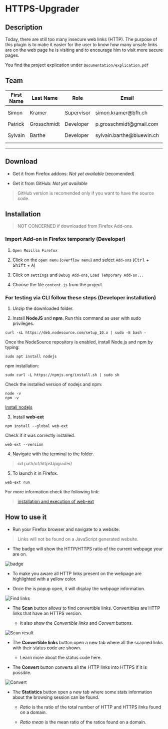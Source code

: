 # HTTPS-Upgrader

## Description

Today, there are still too many insecure web links (HTTP). The purpose of this plugin is to make it easier for the user to know how many unsafe links are on the web page he is visiting and to encourage him to visit more secure pages.

You find the project explication under `Documentation/explication.pdf`

## Team

| First Name | Last Name   | Role       | Email                       | LinkedIn                                                   |
|------------|-------------|------------|-----------------------------|-----------------------------------------------------------|
| Simon      | Kramer      | Supervisor | simon\.kramer@bfh\.ch       | [Kramer Simon](https://www.linkedin.com/in/simon-kramer-2700478a/)|
| Patrick    | Grosschmidt | Developer  | p\.grosschmidt@gmail\.com   |  -                                                       |
| Sylvain    | Barthe      | Developer  | sylvain\.barthe@bluewin\.ch | [Barthe Sylvain](https://www.linkedin.com/in/sylvain-barthe-150ab51a2/)|

-------

## Download

- Get it from Firefox addons: *Not yet available* (recomended)

- Get it from GitHub: *Not yet available*
> GitHub version is recomended only if you want to have the source code.

## Installation

> NOT CONCERNED if downloaded from Firefox Add-ons.

### Import Add-on in Firefox temporarly (Developer)

1.  `Open Mozilla Firefox`

2. Click on the `open menu` (`overflow menu`) and select `Add-ons` (<kbd>Ctrl</kbd> + <kbd>Shift</kbd> + <kbd>A</kbd>)

3. Click on `settings` and `Debug Add-ons`, `Load Temporary Add-on...`

4. Choose the file `content.js` from the project.

### For testing via CLI follow these steps (Developer installation)

1. Unzip the downloaded folder.

2. Install **NodeJS** and **npm**. Run this command as user with sudo privileges.
  ```
  curl -sL https://deb.nodesource.com/setup_10.x | sudo -E bash -
  ```
  Once the NodeSource repository is enabled, install Node.js and npm by typing:
  ```
  sudo apt install nodejs

  ```
  npm installation:

  ```
  sudo curl -L https://npmjs.org/install.sh | sudo sh       
  ```  

  Check the installed version of nodejs and npm:

  ```
  node -v
  npm -v
  ```

  [Install nodejs](https://linuxize.com/post/how-to-install-node-js-on-ubuntu-18.04/)

3. Install **web-ext**
  ```
  npm install --global web-ext
  ```
  Check if it was correctly installed.
  ```
  web-ext --version
  ```

4. Navigate with the terminal to the folder.

  > cd path/of/httpsUpgrader/

5. To launch it in Firefox.
  ```
  web-ext run
  ```

For more information check the following link:

> [installation and execution of web-ext](https://extensionworkshop.com/documentation/develop/getting-started-with-web-ext/)

## How to use it

- Run your Firefox browser and navigate to a website.

> Links will not be found on a JavaScript generated website.

- The badge will show the HTTP/HTTPS ratio of the current webpage your are on.

![badge](./Documentation/UserDoc/badge.png)

- To make you aware all HTTP links present on the webpage are highlighted with a yellow color.

- Once the is popup open, it will display the webpage information.

![Find links](./Documentation/UserDoc/find_links.png)

- The **Scan** button allows to find convertible links. Convertibles are HTTP links that have an HTTPS version.

  - It also show the *Convertible links* and *Convert* buttons.

![Scan result](./Documentation/UserDoc/scan_result.png)

- The **Convertible links** button open a new tab where all the scanned links with their status code are shown.

  - Learn more about the status code here.


- The **Convert** button converts all the HTTP links into HTTPS if it is possible.

![Convert](./Documentation/UserDoc/convert.png)

- The **Statistics** button open a new tab where some stats information about the browsing session can be found.

  - *Ratio* is the ratio of the total number of HTTP and HTTPS links found on a domain.

  - *Ratio mean* is the mean ratio of the ratios found on a domain.
